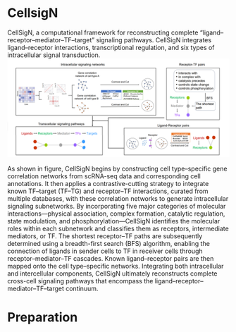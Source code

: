 # CellsigN
CellSigN, a computational framework for reconstructing complete “ligand–receptor–mediator–TF–target” signaling pathways. CellSigN integrates ligand–receptor interactions, transcriptional regulation, and six types of intracellular signal transduction.
![git push](workflow.png)

As shown in figure, CellSigN begins by constructing cell type–specific gene correlation networks from scRNA-seq data and corresponding cell annotations. It then applies a contrastive-cutting strategy to integrate known TF–target (TF–TG) and receptor–TF interactions, curated from multiple databases, with these correlation networks to generate intracellular signaling subnetworks. By incorporating five major categories of molecular interactions—physical association, complex formation, catalytic regulation, state modulation, and phosphorylation—CellSigN identifies the molecular roles within each subnetwork and classifies them as receptors, intermediate mediators, or TF. The shortest receptor–TF paths are subsequently determined using a breadth-first search (BFS) algorithm, enabling the connection of ligands in sender cells to TF in receiver cells through receptor–mediator–TF cascades. Known ligand–receptor pairs are then mapped onto the cell type–specific networks. Integrating both intracellular and intercellular components, CellSigN ultimately reconstructs complete cross-cell signaling pathways that encompass the ligand–receptor–mediator–TF–target continuum.
# Preparation

